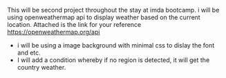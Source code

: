 This will be second project throughout the stay at imda bootcamp. i will be using openweathermap api 
to display weather based on the current location. Attached is the link for your reference https://openweathermap.org/api

- i will be using a image background with minimal css to dislay the font and etc. 
- I will add a condition whereby if no region is detected, it will get the country weather. 